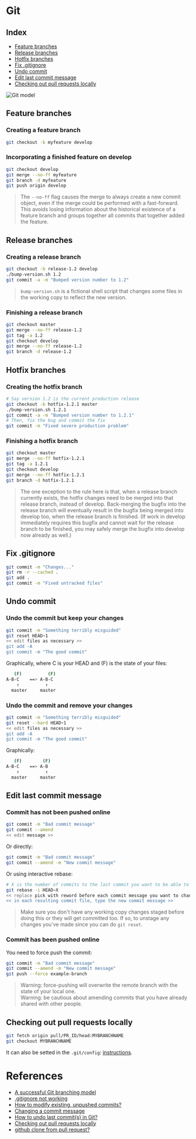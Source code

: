 # Git

## Index

- [Feature branches](#feature-branches)
- [Release branches](#release-branches)
- [Hotfix branches](#hotfix-branches)
- [Fix .gitignore](#fix-gitignore)
- [Undo commit](#undo-commit)
- [Edit last commit message](#edit-last-commit-message)
- [Checking out pull requests locally](#checking-out-pull-requests-locally)

![Git model](http://nvie.com/img/git-model@2x.png)

## Feature branches

### Creating a feature branch

```bash
git checkout -b myfeature develop
```

### Incorporating a finished feature on develop

```bash
git checkout develop
git merge --no-ff myfeature
git branch -d myfeature
git push origin develop
```

> The `--no-ff` flag causes the merge to always create a new commit object, even if the merge could be performed with a fast-forward. 
> This avoids losing information about the historical existence of a feature branch and groups together all commits that together added the feature. 

## Release branches

### Creating a release branch

```bash
git checkout -b release-1.2 develop
./bump-version.sh 1.2
git commit -a -m "Bumped version number to 1.2"
```

> `bump-version.sh` is a fictional shell script that changes some files in the working copy to reflect the new version. 

### Finishing a release branch

```bash
git checkout master
git merge --no-ff release-1.2
git tag -a 1.2
git checkout develop
git merge --no-ff release-1.2
git branch -d release-1.2
```

## Hotfix branches

### Creating the hotfix branch

```bash
# Say version 1.2 is the current production release
git checkout -b hotfix-1.2.1 master
./bump-version.sh 1.2.1
git commit -a -m "Bumped version number to 1.2.1"
# Then, fix the bug and commit the fix
git commit -m "Fixed severe production problem"
```

### Finishing a hotfix branch

```bash
git checkout master
git merge --no-ff hotfix-1.2.1
git tag -a 1.2.1
git checkout develop
git merge --no-ff hotfix-1.2.1
git branch -d hotfix-1.2.1
```

> The one exception to the rule here is that, when a release branch currently exists, the hotfix changes need to be merged into that release branch, instead of develop. 
> Back-merging the bugfix into the release branch will eventually result in the bugfix being merged into develop too, when the release branch is finished. 
> (If work in develop immediately requires this bugfix and cannot wait for the release branch to be finished, you may safely merge the bugfix into develop now already as well.)

## Fix .gitignore

```bash
git commit -m "Changes..."
git rm -r --cached .
git add .
git commit -m "Fixed untracked files"
```

## Undo commit

### Undo the commit but keep your changes

```bash
git commit -m "Something terribly misguided" 
git reset HEAD~1
<< edit files as necessary >>
git add -A
git commit -m "The good commit" 
```

Graphically, where C is your HEAD and (F) is the state of your files:

```bash
   (F)          (F)
A-B-C    ==> A-B-C
    ↑          ↑
  master     master
```

### Undo the commit and remove your changes

```bash
git commit -m "Something terribly misguided" 
git reset --hard HEAD~1
<< edit files as necessary >>
git add -A
git commit -m "The good commit" 
```

Graphically:

```bash
   (F)        (F)
A-B-C    ==> A-B
    ↑          ↑
  master     master
```

## Edit last commit message

### Commit has not been pushed online

```bash
git commit -m "Bad commit message"
git commit --amend
<< edit message >>
```

Or directly:

```bash
git commit -m "Bad commit message"
git commit --amend -m "New commit message"
```

Or using interactive rebase:

```bash
# X is the number of commits to the last commit you want to be able to edit
git rebase -i HEAD~X
<< replace pick with reword before each commit message you want to change >>
<< in each resulting commit file, type the new commit message >>
```

> Make sure you don't have any working copy changes staged before doing this or they will get committed too. 
> If so, to unstage any changes you've made since you can do `git reset`.

### Commit has been pushed online

You need to force push the commit:

```bash
git commit -m "Bad commit message"
git commit --amend -m "New commit message"
git push --force example-branch
```

> Warning: force-pushing will overwrite the remote branch with the state of your local one.  
> Warning: be cautious about amending commits that you have already shared with other people.

## Checking out pull requests locally

```bash
git fetch origin pull/PR_ID/head:MYBRANCHNAME
git checkout MYBRANCHNAME
```

It can also be setted in the `.git/config`: [instructions](https://gist.github.com/kennethreitz/3709868).

# References
- [A successful Git branching model](http://nvie.com/posts/a-successful-git-branching-model/)
- [.gitignore not working](http://stackoverflow.com/questions/11451535/gitignore-not-working)
- [How to modify existing, unpushed commits?](http://stackoverflow.com/questions/179123/how-to-modify-existing-unpushed-commits)
- [Changing a commit message](https://help.github.com/articles/changing-a-commit-message/)
- [How to undo last commit(s) in Git?](http://stackoverflow.com/questions/927358/how-to-undo-last-commits-in-git)
- [Checking out pull requests locally](https://help.github.com/articles/checking-out-pull-requests-locally/)
- [github clone from pull request?](http://stackoverflow.com/questions/14947789/github-clone-from-pull-request)
